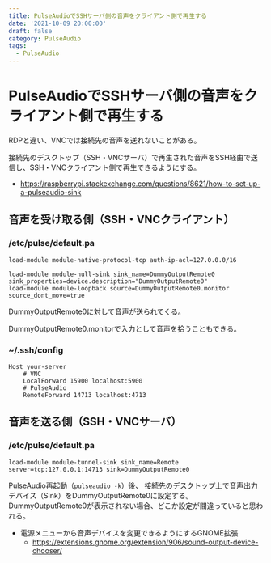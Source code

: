 ```yaml
---
title: PulseAudioでSSHサーバ側の音声をクライアント側で再生する
date: '2021-10-09 20:00:00'
draft: false
category: PulseAudio
tags:
  - PulseAudio
---
```


# PulseAudioでSSHサーバ側の音声をクライアント側で再生する

RDPと違い、VNCでは接続先の音声を送れないことがある。

接続先のデスクトップ（SSH・VNCサーバ）で再生された音声をSSH経由で送信し、SSH・VNCクライアント側で再生できるようにする。

- <https://raspberrypi.stackexchange.com/questions/8621/how-to-set-up-a-pulseaudio-sink>

## 音声を受け取る側（SSH・VNCクライアント）

### /etc/pulse/default.pa

```pulseaudio
load-module module-native-protocol-tcp auth-ip-acl=127.0.0.0/16

load-module module-null-sink sink_name=DummyOutputRemote0 sink_properties=device.description="DummyOutputRemote0"
load-module module-loopback source=DummyOutputRemote0.monitor source_dont_move=true
```

DummyOutputRemote0に対して音声が送られてくる。

DummyOutputRemote0.monitorで入力として音声を拾うこともできる。


### ~/.ssh/config

```pulseaudio
Host your-server
    # VNC
    LocalForward 15900 localhost:5900
    # PulseAudio
    RemoteForward 14713 localhost:4713
```

## 音声を送る側（SSH・VNCサーバ）

### /etc/pulse/default.pa

```pulseaudio
load-module module-tunnel-sink sink_name=Remote server=tcp:127.0.0.1:14713 sink=DummyOutputRemote0
```

PulseAudio再起動（`pulseaudio -k`）後、
接続先のデスクトップ上で音声出力デバイス（Sink）をDummyOutputRemote0に設定する。
DummyOutputRemote0が表示されない場合、どこか設定が間違っていると思われる。

- 電源メニューから音声デバイスを変更できるようにするGNOME拡張
    - <https://extensions.gnome.org/extension/906/sound-output-device-chooser/>
